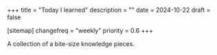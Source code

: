 +++
title = "Today I learned"
description = ""
date = 2024-10-22
draft = false

[sitemap]
changefreq = "weekly"
priority = 0.6
+++

A collection of a bite-size knowledge pieces.
